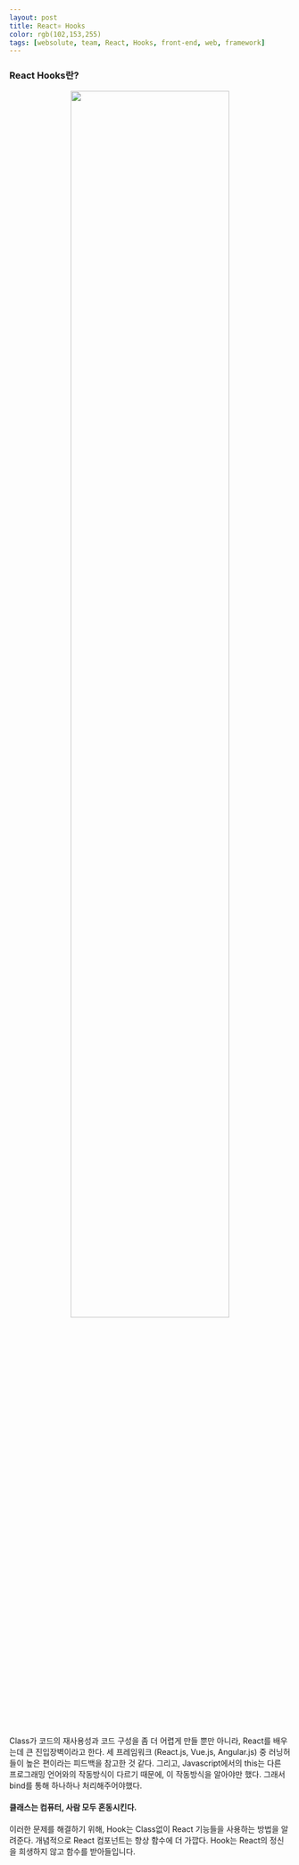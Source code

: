 ```yaml
---
layout: post
title: React⚛ Hooks
color: rgb(102,153,255)
tags: [websolute, team, React, Hooks, front-end, web, framework]
---
```


### React Hooks란?

<p align="center"><img src="https://tsh.io/wp-content/uploads/2020/10/react-hooks-best-practices-lead_.jpg" width="75%"></p>

Class가 코드의 재사용성과 코드 구성을 좀 더 어렵게 만들 뿐만 아니라, React를 배우는데 큰 진입장벽이라고 한다. 세 프레임워크 (React.js, Vue.js, Angular.js) 중 러닝허들이 높은 편이라는 피드백을 참고한 것 같다. 그리고, Javascript에서의 this는 다른 프로그래밍 언어와의 작동방식이 다르기 때문에, 이 작동방식을 알아야만 했다. 그래서 bind를 통해 하나하나 처리해주어야했다.

#### 클래스는 컴퓨터, 사람 모두 혼동시킨다.

이러한 문제를 해결하기 위해, Hook는 Class없이 React 기능들을 사용하는 방법을 알려준다. 개념적으로 React 컴포넌트는 항상 함수에 더 가깝다. Hook는 React의 정신을 희생하지 않고 함수를 받아들입니다.

<br>
<br>
